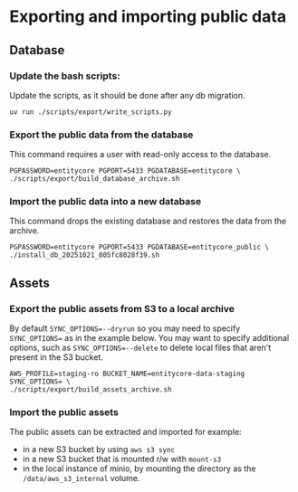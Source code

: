 # Exporting and importing public data

## Database

### Update the bash scripts:

Update the scripts, as it should be done after any db migration.

```
uv run ./scripts/export/write_scripts.py
```

### Export the public data from the database

This command requires a user with read-only access to the database.

```
PGPASSWORD=entitycore PGPORT=5433 PGDATABASE=entitycore \
./scripts/export/build_database_archive.sh
```

### Import the public data into a new database

This command drops the existing database and restores the data from the archive.

```
PGPASSWORD=entitycore PGPORT=5433 PGDATABASE=entitycore_public \
./install_db_20251021_805fc8028f39.sh

```

## Assets

### Export the public assets from S3 to a local archive

By default `SYNC_OPTIONS=--dryrun` so you may need to specify `SYNC_OPTIONS=` as in the example below.
You may want to specify additional options, such as `SYNC_OPTIONS=--delete` to delete local files that aren't present in the S3 bucket.

```
AWS_PROFILE=staging-ro BUCKET_NAME=entitycore-data-staging SYNC_OPTIONS= \
./scripts/export/build_assets_archive.sh
```

### Import the public assets

The public assets can be extracted and imported for example:

- in a new S3 bucket by using `aws s3 sync`
- in a new S3 bucket that is mounted r/w with `mount-s3`
- in the local instance of minio, by mounting the directory as the `/data/aws_s3_internal` volume.
